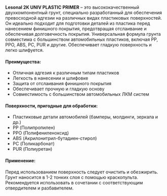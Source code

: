 **Lesonal 2K UNIV PLASTIC PRIMER** – это высококачественный двухкомпонентный грунт, специально разработанный для обеспечения превосходной адгезии на различных видах пластиковых поверхностей. Он идеально подходит для подготовки деталей из пластика перед нанесением финишного покрытия, предотвращая отслаивание и обеспечивая долговечность покрытия. Универсальная формула грунта совместима с большинством автомобильных пластиков, включая PP, PPO, ABS, PC, PUR и другие. Обеспечивает гладкую поверхность и легко шлифуется.

#### Преимущества:

- Отличная адгезия к различным типам пластиков
- Легкость в нанесении и шлифовке
- Защита от отслаивания финишного покрытия
- Обеспечивает прочную и гладкую основу
- Совместимость с большинством автомобильных ЛКМ систем

#### Поверхности, пригодные для обработки:

- Пластиковые детали автомобилей (бамперы, молдинги, зеркала и др.)
- PP (Полипропилен)
- PPO (Полифениленоксид)
- ABS (Акрилонитрил-бутадиен-стирол)
- PC (Поликарбонат)
- PUR (Полиуретан)

#### **Применение:**

Перед использованием поверхность следует очистить и обезжирить. Грунт наносится в 1-2 тонких слоя с помощью краскопульта. Рекомендуется использовать в сочетании с соответствующим отвердителем и разбавителем.
